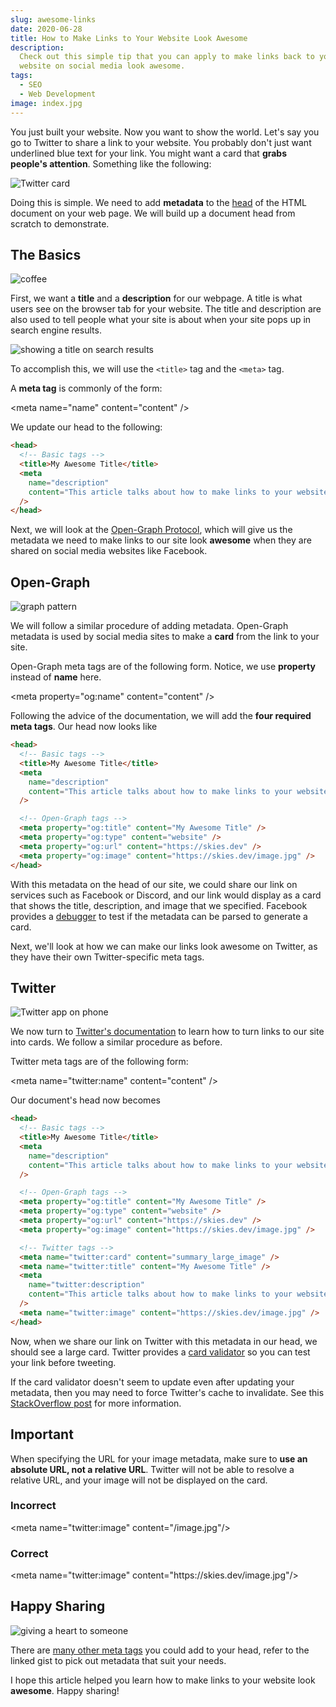 ```yaml
---
slug: awesome-links
date: 2020-06-28
title: How to Make Links to Your Website Look Awesome
description:
  Check out this simple tip that you can apply to make links back to your
  website on social media look awesome.
tags:
  - SEO
  - Web Development
image: index.jpg
---
```


You just built your website. Now you want to show the world. Let's say you go to
Twitter to share a link to your website. You probably don't just want underlined
blue text for your link. You might want a card that **grabs people's
attention**. Something like the following:

![Twitter card](link.png)

Doing this is simple. We need to add **metadata** to the
[head](https://developer.mozilla.org/en-US/docs/Web/HTML/Element/head) of the
HTML document on your web page. We will build up a document head from scratch to
demonstrate.

## The Basics

![coffee](coffee.jpg)

First, we want a **title** and a **description** for our webpage. A title is
what users see on the browser tab for your website. The title and description
are also used to tell people what your site is about when your site pops up in
search engine results.

![showing a title on search results](results.jpg)

To accomplish this, we will use the `<title>` tag and the `<meta>` tag.

<aside>
<p>
A <strong>meta tag</strong> is commonly of the form: </p>
<p>
&lt;meta name="name" content="content" /&gt;
</p>
</aside>

We update our head to the following:

```html
<head>
  <!-- Basic tags -->
  <title>My Awesome Title</title>
  <meta
    name="description"
    content="This article talks about how to make links to your website look awesome on social media"
  />
</head>
```

Next, we will look at the [Open-Graph Protocol](https://ogp.me/), which will
give us the metadata we need to make links to our site look **awesome** when
they are shared on social media websites like Facebook.

## Open-Graph

![graph pattern](graph.jpg)

We will follow a similar procedure of adding metadata. Open-Graph metadata is
used by social media sites to make a **card** from the link to your site.

<aside>
<p>
Open-Graph meta tags are of the following form. Notice, we use <strong>property</strong> instead of <strong>name</strong> here.
</p>
<p>
&lt;meta property="og:name" content="content" /&gt;
</p>
</aside>

Following the advice of the documentation, we will add the **four required meta
tags**. Our head now looks like

```html
<head>
  <!-- Basic tags -->
  <title>My Awesome Title</title>
  <meta
    name="description"
    content="This article talks about how to make links to your website look awesome on social media"
  />

  <!-- Open-Graph tags -->
  <meta property="og:title" content="My Awesome Title" />
  <meta property="og:type" content="website" />
  <meta property="og:url" content="https://skies.dev" />
  <meta property="og:image" content="https://skies.dev/image.jpg" />
</head>
```

With this metadata on the head of our site, we could share our link on services
such as Facebook or Discord, and our link would display as a card that shows the
title, description, and image that we specified. Facebook provides a
[debugger](https://developers.facebook.com/tools/debug) to test if the metadata
can be parsed to generate a card.

Next, we'll look at how we can make our links look awesome on Twitter, as they
have their own Twitter-specific meta tags.

## Twitter

![Twitter app on phone](twitter.jpg)

We now turn to
[Twitter's documentation](https://developer.twitter.com/en/docs/tweets/optimize-with-cards/overview/abouts-cards)
to learn how to turn links to our site into cards. We follow a similar procedure
as before.

<aside>
<p>
Twitter meta tags are of the following form:
</p>
<p>
&lt;meta name="twitter:name" content="content" /&gt;
</p>
</aside>

Our document's head now becomes

```html
<head>
  <!-- Basic tags -->
  <title>My Awesome Title</title>
  <meta
    name="description"
    content="This article talks about how to make links to your website look awesome on social media."
  />

  <!-- Open-Graph tags -->
  <meta property="og:title" content="My Awesome Title" />
  <meta property="og:type" content="website" />
  <meta property="og:url" content="https://skies.dev" />
  <meta property="og:image" content="https://skies.dev/image.jpg" />

  <!-- Twitter tags -->
  <meta name="twitter:card" content="summary_large_image" />
  <meta name="twitter:title" content="My Awesome Title" />
  <meta
    name="twitter:description"
    content="This article talks about how to make links to your website look awesome on social media."
  />
  <meta name="twitter:image" content="https://skies.dev/image.jpg" />
</head>
```

Now, when we share our link on Twitter with this metadata in our head, we should
see a large card. Twitter provides a
[card validator](https://cards-dev.twitter.com/validator) so you can test your
link before tweeting.

If the card validator doesn't seem to update even after updating your metadata,
then you may need to force Twitter's cache to invalidate. See this
[StackOverflow post](https://webmasters.stackexchange.com/a/126166) for more
information.

<aside>
<h2>Important</h2>

<p>
When specifying the URL for your image metadata, make sure to <strong>use an
absolute URL, not a relative URL</strong>. Twitter will not be able to resolve a
relative URL, and your image will not be displayed on the card.
</p>

<h3>Incorrect</h3>

<p>
&lt;meta name="twitter:image" content="/image.jpg"/&gt;
</p>

<h3>Correct</h3>

<p>
&lt;meta name="twitter:image" content="https://skies.dev/image.jpg"/&gt;
</p>

</aside>

## Happy Sharing

![giving a heart to someone](share.jpg)

There are [many other meta tags](https://gist.github.com/lancejpollard/1978404)
you could add to your head, refer to the linked gist to pick out metadata that
suit your needs.

I hope this article helped you learn how to make links to your website look
**awesome**. Happy sharing!

